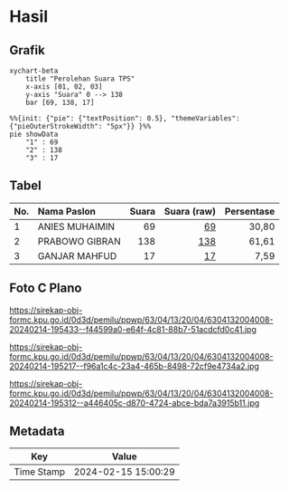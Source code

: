 # Hasil

## Grafik

```mermaid
xychart-beta
    title "Perolehan Suara TPS"
    x-axis [01, 02, 03]
    y-axis "Suara" 0 --> 138
    bar [69, 138, 17]
```

```mermaid
%%{init: {"pie": {"textPosition": 0.5}, "themeVariables": {"pieOuterStrokeWidth": "5px"}} }%%
pie showData
    "1" : 69
    "2" : 138
    "3" : 17
```

## Tabel

| No. | Nama Paslon    | Suara | Suara (raw) | Persentase |
|:--- |:-------------- | -----:| -----------:| ----------:|
| 1   | ANIES MUHAIMIN | 69    | [69][p-1]   | 30,80      |
| 2   | PRABOWO GIBRAN | 138   | [138][p-2]  | 61,61      |
| 3   | GANJAR MAHFUD  | 17    | [17][p-3]   | 7,59       |


[p-1]: https://github.com/gigit-pemilu/pemilu-2024/blob/main/pilpres/hitung-suara/sub/63-kalimantan-selatan/sub/04-barito-kuala/sub/13-mekarsari/sub/2004-tinggiran-darat/sub/008-tps/sub/paslon-1.txt
[p-2]: https://github.com/gigit-pemilu/pemilu-2024/blob/main/pilpres/hitung-suara/sub/63-kalimantan-selatan/sub/04-barito-kuala/sub/13-mekarsari/sub/2004-tinggiran-darat/sub/008-tps/sub/paslon-2.txt
[p-3]: https://github.com/gigit-pemilu/pemilu-2024/blob/main/pilpres/hitung-suara/sub/63-kalimantan-selatan/sub/04-barito-kuala/sub/13-mekarsari/sub/2004-tinggiran-darat/sub/008-tps/sub/paslon-3.txt

## Foto C Plano

https://sirekap-obj-formc.kpu.go.id/0d3d/pemilu/ppwp/63/04/13/20/04/6304132004008-20240214-195433--f44599a0-e64f-4c81-88b7-51acdcfd0c41.jpg

https://sirekap-obj-formc.kpu.go.id/0d3d/pemilu/ppwp/63/04/13/20/04/6304132004008-20240214-195217--f96a1c4c-23a4-465b-8498-72cf9e4734a2.jpg

https://sirekap-obj-formc.kpu.go.id/0d3d/pemilu/ppwp/63/04/13/20/04/6304132004008-20240214-195312--a446405c-d870-4724-abce-bda7a3915b11.jpg


## Metadata

| Key        | Value               |
| ---------- | ------------------- |
| Time Stamp | 2024-02-15 15:00:29 |



